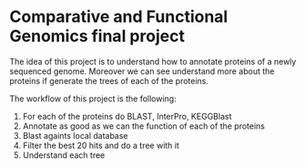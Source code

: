 # Comparative and Functional Genomics final project

The idea of this project is to understand how to annotate proteins of a newly sequenced genome.
Moreover we can see understand more about the proteins if generate the trees of each of the proteins.


The workflow of this project is the following:
1. For each of the proteins do BLAST, InterPro, KEGGBlast
2. Annotate as good as we can the function of each of the proteins
3. Blast againts local database
4. Filter the best 20 hits and do a tree with it
5. Understand each tree
